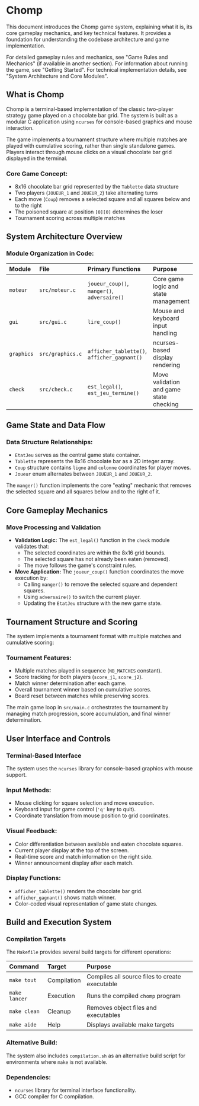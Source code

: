 # Chomp

This document introduces the Chomp game system, explaining what it is, its core gameplay mechanics, and key technical features. It provides a foundation for understanding the codebase architecture and game implementation.

For detailed gameplay rules and mechanics, see "Game Rules and Mechanics" (if available in another section). For information about running the game, see "Getting Started". For technical implementation details, see "System Architecture and Core Modules".

## What is Chomp

Chomp is a terminal-based implementation of the classic two-player strategy game played on a chocolate bar grid. The system is built as a modular C application using `ncurses` for console-based graphics and mouse interaction.

The game implements a tournament structure where multiple matches are played with cumulative scoring, rather than single standalone games. Players interact through mouse clicks on a visual chocolate bar grid displayed in the terminal.

### Core Game Concept:

* 8x16 chocolate bar grid represented by the `Tablette` data structure
* Two players (`JOUEUR_1` and `JOUEUR_2`) take alternating turns
* Each move (`Coup`) removes a selected square and all squares below and to the right
* The poisoned square at position `[0][0]` determines the loser
* Tournament scoring across multiple matches

## System Architecture Overview

### Module Organization in Code:

| Module      | File            | Primary Functions                   | Purpose                            |
| :---------- | :-------------- | :---------------------------------- | :--------------------------------- |
| `moteur`    | `src/moteur.c`  | `joueur_coup()`, `manger()`, `adversaire()` | Core game logic and state management |
| `gui`       | `src/gui.c`     | `lire_coup()`                       | Mouse and keyboard input handling  |
| `graphics`  | `src/graphics.c`| `afficher_tablette()`, `afficher_gagnant()` | ncurses-based display rendering    |
| `check`     | `src/check.c`   | `est_legal()`, `est_jeu_termine()`  | Move validation and game state checking |

## Game State and Data Flow

### Data Structure Relationships:

* `EtatJeu` serves as the central game state container.
* `Tablette` represents the 8x16 chocolate bar as a 2D integer array.
* `Coup` structure contains `ligne` and `colonne` coordinates for player moves.
* `Joueur` enum alternates between `JOUEUR_1` and `JOUEUR_2`.

The `manger()` function implements the core "eating" mechanic that removes the selected square and all squares below and to the right of it.

## Core Gameplay Mechanics

### Move Processing and Validation

* **Validation Logic:** The `est_legal()` function in the `check` module validates that:
    * The selected coordinates are within the 8x16 grid bounds.
    * The selected square has not already been eaten (removed).
    * The move follows the game's constraint rules.
* **Move Application:** The `joueur_coup()` function coordinates the move execution by:
    * Calling `manger()` to remove the selected square and dependent squares.
    * Using `adversaire()` to switch the current player.
    * Updating the `EtatJeu` structure with the new game state.

## Tournament Structure and Scoring

The system implements a tournament format with multiple matches and cumulative scoring:

### Tournament Features:

* Multiple matches played in sequence (`NB_MATCHES` constant).
* Score tracking for both players (`score_j1`, `score_j2`).
* Match winner determination after each game.
* Overall tournament winner based on cumulative scores.
* Board reset between matches while preserving scores.

The main game loop in `src/main.c` orchestrates the tournament by managing match progression, score accumulation, and final winner determination.

## User Interface and Controls

### Terminal-Based Interface

The system uses the `ncurses` library for console-based graphics with mouse support.

### Input Methods:

* Mouse clicking for square selection and move execution.
* Keyboard input for game control (`'q'` key to quit).
* Coordinate translation from mouse position to grid coordinates.

### Visual Feedback:

* Color differentiation between available and eaten chocolate squares.
* Current player display at the top of the screen.
* Real-time score and match information on the right side.
* Winner announcement display after each match.

### Display Functions:

* `afficher_tablette()` renders the chocolate bar grid.
* `afficher_gagnant()` shows match winner.
* Color-coded visual representation of game state changes.

## Build and Execution System

### Compilation Targets

The `Makefile` provides several build targets for different operations:

| Command        | Target      | Purpose                                   |
| :------------- | :---------- | :---------------------------------------- |
| `make tout`    | Compilation | Compiles all source files to create executable |
| `make lancer`  | Execution   | Runs the compiled `chomp` program         |
| `make clean`   | Cleanup     | Removes object files and executables      |
| `make aide`    | Help        | Displays available make targets           |

### Alternative Build:

The system also includes `compilation.sh` as an alternative build script for environments where `make` is not available.

### Dependencies:

* `ncurses` library for terminal interface functionality.
* GCC compiler for C compilation.
